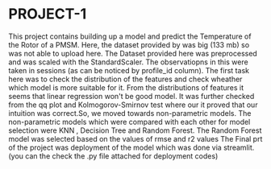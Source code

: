 # PROJECT-1
This project contains building up a model and predict the Temperature of the Rotor of a PMSM.
Here, the dataset provided by was big (133 mb) so was not able to upload here.
The Dataset provided here was preprocessed and was scaled with the StandardScaler.
The observatiopns in this were taken in sessions (as can be noticed by profile_id column).
The first task here was to check the distribution of the features and check wheather which model is more suitable for it.
From the distributions of features it seems that linear regression won't be good model.
It was further checked from the qq plot and Kolmogorov-Smirnov test where our it proved that our intuition was correct.So, we moved towards non-parametric models.
The non-parametric models which were compared with each other for model selection were KNN , Decision Tree and Random Forest.
The Random Forest model was selected based on the values of rmse and r2 values
The Final prt of the project was deployment of the model which was done via streamlit.(you can the check the .py file attached for deployment codes)

